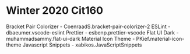 # Winter 2020 Cit160
Bracket Pair Colorizer - CoenraadS.bracket-pair-colorizer-2
ESLint - dbaeumer.vscode-eslint
Prettier - esbenp.prettier-vscode
Flat UI Dark - muhammadsammy.flat-ui-dark
Material Icon Theme - PKief.material-icon-theme
Javascript Snippets - xabikos.JavaScriptSnippets
